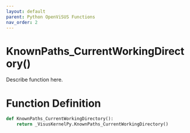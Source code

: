 ```yaml
---
layout: default
parent: Python OpenViSUS Functions
nav_order: 2
---
```


# KnownPaths_CurrentWorkingDirectory()

Describe function here.

# Function Definition

```python
def KnownPaths_CurrentWorkingDirectory():
    return _VisusKernelPy.KnownPaths_CurrentWorkingDirectory()
```